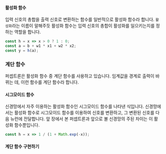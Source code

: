 #### 활성화 함수
입력 신호의 총합을 출력 신호로 변환하는 함수를 일반적으로 활성화 함수라 합니다. `활성화`라는 이름이 말해주듯 활성화 함수는 입력 신호의 총합이 활성화를 일으키는지를 정하는 역할을 합니다.

```js
const h = x => x > 0 ? 1 : 0;
const a = b + w1 * x1 + w2 * x2;
const y = h(a);
```

### 계단 함수
퍼셉트론은 활성화 함수 중 계단 함수를 사용하고 있습니다. 임계값을 경계로 출력이 바뀌는 데, 이런 함수를 계단 함수라 합니다.

#### 시그모이드 함수
신경망에서 자주 이용하는 활성화 함수인 시그모이드 함수를 나타낸 식입니다. 신경망에서는 활성화 함수로 시그모이드 함수를 이용하여 신호를 변환하고, 그 변환된 신호를 다음 뉴런에 전달합니다. 앞 장에서 본 퍼셉트론과 앞으로 볼 신경망의 주된 차이는 이 활성화 함수뿐입니다.
```js
const h = x => 1 / (1 + Math.exp(-x));
```

#### 계단 함수 구현하기
